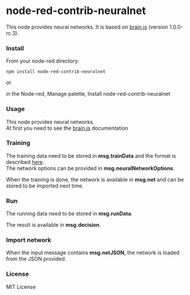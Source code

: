 # node-red-contrib-neuralnet

This node provides neural networks.
It is based on [brain.js](https://github.com/harthur-org/brain.js) (version 1.0.0-rc.3).

### Install

From your node-red directory:

    npm install node-red-contrib-neuralnet
    
or
    
in the Node-red, Manage palette, Install node-red-contrib-neuralnet



### Usage

This node provides neural networks.<br>
At first you need to see the [brain.js](https://github.com/harthur-org/brain.js) documentation<p>

### Training

The training data need to be stored in **msg.trainData** and the format is described [here](https://github.com/harthur-org/brain.js#training).<br>
The network options can be provided in **msg.neuralNetworkOptions**.

When the training is done, the network is available in **msg.net** and can be stored to be imported next time.

### Run

The running data need to be stored in **msg.runData**.<p>

The result is available in **msg.decision**.

### Import network

When the input message contains **msg.netJSON**, the network is loaded from the JSON provided.

### License 

MIT License

